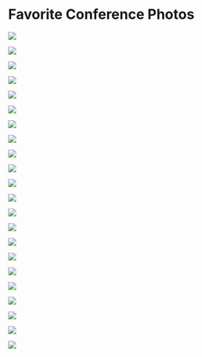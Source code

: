 # Favorite Conference Photos

![](favorite-conference-photos/djangocon-us-2023-board-dinner.jpg)

![](favorite-conference-photos/djangocon-us-2023-hotel-table.jpg)

![](favorite-conference-photos/djangocon-us-2023-me-and-abigail.jpg)

![](favorite-conference-photos/djangocon-us-2023-me-and-deb.jpg)

![](favorite-conference-photos/djangocon-us-2023-me-and-jon.jpg)

![](favorite-conference-photos/djangocon-us-2023-organizers-outside.jpg)

![](favorite-conference-photos/djangocon-us-2023-standing-ovation.jpg)

![](favorite-conference-photos/djangocon-us-2022-me-and-craig-bruce.jpg)

![](favorite-conference-photos/djangocon-us-2022-me-outside.jpg)

![](favorite-conference-photos/djangocon-us-2022-me-with-noah.jpg)

![](favorite-conference-photos/pycascades-2020-dinner-with-guido.jpg)

![](favorite-conference-photos/pycascades-2020-sprints-hanging-out-with-guido.jpg)

![](favorite-conference-photos/github-universe-2019-github-hq-tour.JPG)

![](favorite-conference-photos/github-universe-2019-lunch-with-jigyasa-at-twitter-hq.jpg)

![](favorite-conference-photos/github-universe-2019-twitter-hq-1.jpg)

![](favorite-conference-photos/github-universe-2019-twitter-hq-2.jpg)

![](favorite-conference-photos/djangocon-us-2019-me.jpg)

![](favorite-conference-photos/djangocon-us-2019-with-ken-whitesell.jpg)

![](favorite-conference-photos/djangocon-us-2018-me.jpg)

![](favorite-conference-photos/djangocon-us-2018-meeting-betty-junod-at-docker-hq.jpg)

![](favorite-conference-photos/djangocon-us-2018-meeting-jack-at-a-tweet-up.jpg)

![](favorite-conference-photos/djangocon-us-2017-headshot-by-melanie-arbor.jpg)
